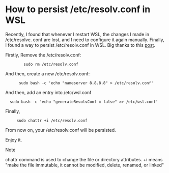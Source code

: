 # How to persist /etc/resolv.conf in WSL

Recently, I found that whenever I restart WSL, the changes I made in /etc/resolve. conf are lost, and I need to configure it again manually. Finally, I found a way to persist /etc/resolv.conf in WSL. Big thanks to this [post](https://github.com/microsoft/WSL/issues/5420).

Firstly, Remove the /etc/resolv.conf:     

            sudo rm /etc/resolv.conf

And then, create a new /etc/resolv.conf:

          sudo bash -c 'echo "nameserver 8.8.8.8" > /etc/resolv.conf'

And then, add an entry into /etc/wsl.conf

      sudo bash -c 'echo "generateResolvConf = false" >> /etc/wsl.conf'

Finally, 

         sudo chattr +i /etc/resolv.conf

From now on, your /etc/resolv.conf will be persisted.

Enjoy it.


> [!NOTE]
> 
> chattr command is used to change the file or directory attributes. +i means "make the file immutable, it cannot be modified,
> delete, renamed, or linked"
